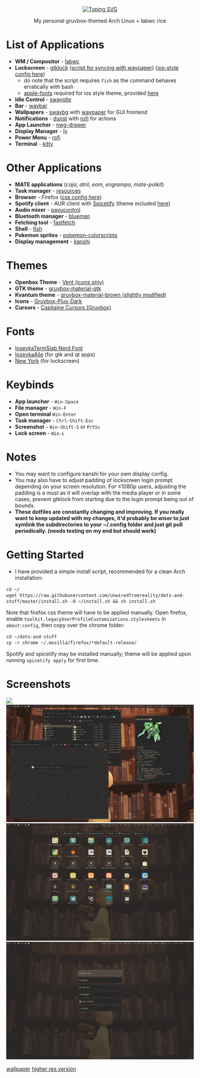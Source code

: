 <div align='center'>
  
[![Typing SVG](https://readme-typing-svg.demolab.com?font=IosevkaTermSlab+Nerd+Font&size=40&pause=1000&color=D5C4A1&center=true&vCenter=true&random=false&width=435&height=75&lines=my+labwc+rice+files)](https://git.io/typing-svg)

My personal gruvbox-themed Arch Linux + labwc rice
</div>

# List of Applications
- **WM / Compositor** - [labwc](https://labwc.github.io)
- **Lockscreen** - [gtklock](https://github.com/jovanlanik/gtklock) ([script for syncing with waypaper](/.config/LSWallpaper.sh)) ([ios-style config here](/.config/gtklock))
  - do note that the script requires ``fish`` as the command behaves erratically with bash
  - [apple-fonts](https://aur.archlinux.org/packages/apple-fonts) required for ios style theme, provided [here](/.local/share/fonts)
- **Idle Control** - [swayidle](https://github.com/swaywm/swayidle)
- **Bar** - [waybar](https://github.com/Alexays/Waybar)
- **Wallpapers** - [swaybg](https://github.com/swaywm/swaybg) with [waypaper](https://github.com/anufrievroman/waypaper) for GUI frontend
- **Notifications** - [dunst](https://github.com/dunst-project/dunst) with [rofi](https://github.com/davatorium/rofi) for actions
- **App Launcher** - [nwg-drawer](https://github.com/nwg-piotr/nwg-drawer)
- **Display Manager** - [ly](https://github.com/fairyglade/ly)
- **Power Menu** - [rofi](https://github.com/davatorium/rofi)
- **Terminal** - [kitty](https://github.com/kovidgoyal/kitty)

# Other Applications
- **MATE applications** (*caja*, *atril*, *eom*, *engrampa*, *mate-polkit*)
- **Task manager** - [resources](https://github.com/nokyan/resources)
- **Browser** - Firefox ([css config here](chrome))
- **Spotify client** - AUR client with [Spicetify](https://spicetify.app/) (theme included [here](/.config/spicetify/Themes/main))
- **Audio mixer** - [pavucontrol](https://github.com/pulseaudio/pavucontrol)
- **Bluetooth manager** - [blueman](https://github.com/blueman-project/blueman)
- **Fetching tool** - [fastfetch](https://github.com/fastfetch-cli/fastfetch)
- **Shell** - [fish](https://fishshell.com/)
- **Pokemon sprites** - [pokemon-colorscripts](https://gitlab.com/phoneybadger/pokemon-colorscripts)
- **Display management** - [kanshi](https://git.sr.ht/~emersion/kanshi)

# Themes
- **Openbox Theme** - [Vent (icons only)](https://github.com/addy-dclxvi/openbox-theme-collections/tree/master/Vent/openbox-3)
- **GTK theme** - [gruvbox-material-gtk](https://github.com/TheGreatMcPain/gruvbox-material-gtk)
- **Kvantum theme** - [gruvbox-material-brown (slightly modified)](https://github.com/sachnr/gruvbox-kvantum-themes/tree/main)
- **Icons** - [Gruvbox-Plus-Dark](https://www.pling.com/p/1961046/)
- **Cursors** - [Capitaine Cursors (Gruvbox)](https://www.pling.com/p/1818760/)

# Fonts
- [IosevkaTermSlab Nerd Font](https://archlinux.org/packages/extra/any/ttf-iosevkatermslab-nerd/)
- [IosevkaAile](https://archlinux.org/packages/extra/any/ttc-iosevka-aile/) (for gtk and qt apps)
- [New York](https://en.wikipedia.org/wiki/New_York_(2019_typeface)) (for lockscreen)

# Keybinds
- **App launcher** - `Win-Space`
- **File manager** - `Win-F`
- **Open terminal** `Win-Enter`
- **Task manager** - `Ctrl-Shift-Esc`
- **Screenshot** - `Win-Shift-S` or `PrtSc`
- **Lock screen** - `Win-L`

# Notes
- You may want to configure kanshi for your own display config.
- You may also have to adjust padding of lockscreen login prompt depending on your screen resolution. For ≤1080p users, adjusting the padding is a must as it will overlap with the media player or in some cases, prevent gtklock from starting due to the login prompt being out of bounds. 
- **These dotfiles are constantly changing and improving. If you really want to keep updated with my changes, it'd probably be wiser to just symlink the subdirectories to your ~/.config folder and just git pull periodically. (needs testing on my end but should work)**

# Getting Started
- I have provided a simple install script, recommended for a clean Arch installation:
```
cd ~/
wget https://raw.githubusercontent.com/unwiredfromreality/dots-and-stuff/master/install.sh -O ~/install.sh && sh install.sh
```

Note that firefox css theme will have to be applied manually. Open firefox, enable `toolkit.legacyUserProfileCustomizations.stylesheets` in `about:config`, then copy over the chrome folder:
```
cd ~/dots-and-stuff
cp -r chrome ~/.mozilla/firefox/*default-release/
```

Spotify and spicetify may be installed manually; theme will be applied upon running `spicetify apply` for first time. 
# Screenshots
![](/swappy-20240605-235904.png)
![](/swappy-20240609-231511.png)
![](/swappy-20240609-231529.png)
![](/swappy-20240609-231543.png)

[wallpaper](https://wallhaven.cc/w/l87rxp) [higher res version](https://i.ibb.co/8B1tkBH/wallhaven-l87rxp.jpg)
